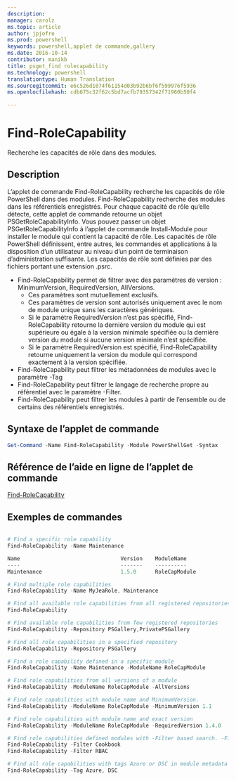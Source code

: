 ```yaml
---
description: 
manager: carolz
ms.topic: article
author: jpjofre
ms.prod: powershell
keywords: powershell,applet de commande,gallery
ms.date: 2016-10-14
contributor: manikb
title: psget_find rolecapability
ms.technology: powershell
translationtype: Human Translation
ms.sourcegitcommit: e6c526d1074f61154d03b92b6bf6f599976f5936
ms.openlocfilehash: cdb675c32f62c5bd7acfb79357342f71960b50f4

---
```


# Find-RoleCapability

Recherche les capacités de rôle dans des modules.

## Description
L’applet de commande Find-RoleCapability recherche les capacités de rôle PowerShell dans des modules. Find-RoleCapability recherche des modules dans les référentiels enregistrés. Pour chaque capacité de rôle qu’elle détecte, cette applet de commande retourne un objet PSGetRoleCapabilityInfo. Vous pouvez passer un objet PSGetRoleCapabilityInfo à l’applet de commande Install-Module pour installer le module qui contient la capacité de rôle.
Les capacités de rôle PowerShell définissent, entre autres, les commandes et applications à la disposition d’un utilisateur au niveau d’un point de terminaison d’administration suffisante. Les capacités de rôle sont définies par des fichiers portant une extension .psrc.

- Find-RoleCapability permet de filtrer avec des paramètres de version : MinimumVersion, RequiredVersion, AllVersions.
  - Ces paramètres sont mutuellement exclusifs.
  - Ces paramètres de version sont autorisés uniquement avec le nom de module unique sans les caractères génériques.
  - Si le paramètre RequiredVersion n’est pas spécifié, Find-RoleCapability retourne la dernière version du module qui est supérieure ou égale à la version minimale spécifiée ou la dernière version du module si aucune version minimale n’est spécifiée.
  - Si le paramètre RequiredVersion est spécifié, Find-RoleCapability retourne uniquement la version du module qui correspond exactement à la version spécifiée.
- Find-RoleCapability peut filtrer les métadonnées de modules avec le paramètre -Tag
- Find-RoleCapability peut filtrer le langage de recherche propre au référentiel avec le paramètre -Filter.
- Find-RoleCapability peut filtrer les modules à partir de l’ensemble ou de certains des référentiels enregistrés.

## Syntaxe de l’applet de commande
```powershell
Get-Command -Name Find-RoleCapability -Module PowerShellGet -Syntax
```

## Référence de l’aide en ligne de l’applet de commande

[Find-RoleCapability](http://go.microsoft.com/fwlink/?LinkId=718029)

## Exemples de commandes
```powershell

# Find a specific role capability
Find-RoleCapability -Name Maintenance

Name                                Version    ModuleName                          Repository
----                                -------    ----------                          ----------
Maintenance                         1.5.0      RoleCapModule                       PrivatePSGallery

# Find multiple role capabilities
Find-RoleCapability -Name MyJeaRole, Maintenance

# Find all available role capabilities from all registered repositories
Find-RoleCapability

# Find available role capabilities from few registered repositories
Find-RoleCapability -Repository PSGallery,PrivatePSGallery

# Find all role capabilities in a specified repository
Find-RoleCapability -Repository PSGallery

# Find a role capability defined in a specific module
Find-RoleCapability -Name Maintenance -ModuleName RoleCapModule

# Find role capabilities from all versions of a module
Find-RoleCapability -ModuleName RoleCapModule -AllVersions

# Find role capabilities with module name and MinimumVersion.
Find-RoleCapability -ModuleName RoleCapModule -MinimumVersion 1.1

# Find role capabilities with module name and exact version
Find-RoleCapability -ModuleName RoleCapModule -RequiredVersion 1.4.0

# Find role capabilities defined modules with -Filter based search. -Filter searches in description and module names
Find-RoleCapability -Filter Cookbook
Find-RoleCapability -Filter RBAC

# Find all role capabilities with tags Azure or DSC in module metadata
Find-RoleCapability -Tag Azure, DSC

```




<!--HONumber=Oct16_HO2-->


